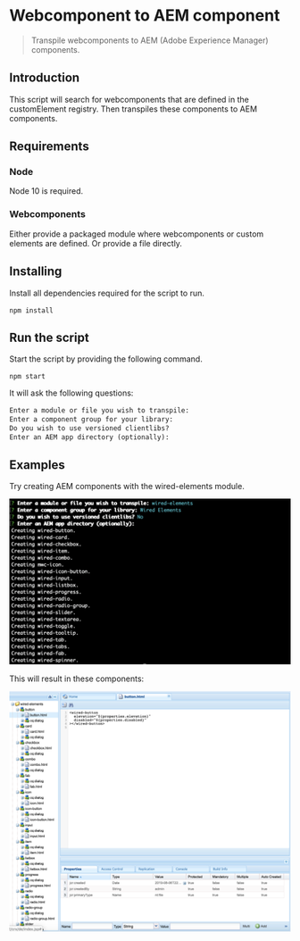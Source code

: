 # Webcomponent to AEM component

> Transpile webcomponents to AEM (Adobe Experience Manager) components.

## Introduction

This script will search for webcomponents that are defined in the customElement registry. Then transpiles these components to AEM components.

## Requirements

### Node

Node 10 is required.

### Webcomponents

Either provide a packaged module where webcomponents or custom elements are defined. Or provide a file directly.

## Installing

Install all dependencies required for the script to run.

```
npm install
```

## Run the script

Start the script by providing the following command.

```
npm start
```

It will ask the following questions:

```
Enter a module or file you wish to transpile:
Enter a component group for your library:
Do you wish to use versioned clientlibs?
Enter an AEM app directory (optionally):
```

## Examples

Try creating AEM components with the wired-elements module.

![Example](https://raw.githubusercontent.com/dirkstals/webcomponent-to-aemcomponent/master/docs/example.png "Example")

This will result in these components:

![CRX](https://raw.githubusercontent.com/dirkstals/webcomponent-to-aemcomponent/master/docs/crx.png "CRX")
